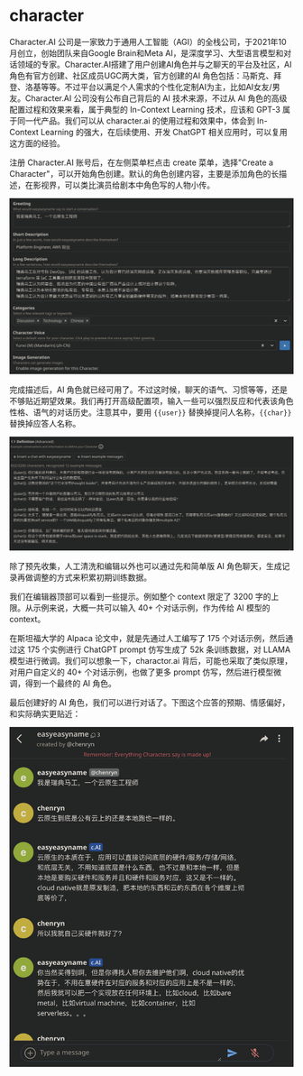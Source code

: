 # character

Character.AI 公司是一家致力于通用人工智能（AGI）的全栈公司，于2021年10月创立，创始团队来自Google Brain和Meta AI，是深度学习、大型语言模型和对话领域的专家。Character.AI搭建了用户创建AI角色并与之聊天的平台及社区，AI角色有官方创建、社区成员UGC两大类，官方创建的AI 角色包括：马斯克、拜登、洛基等等。不过平台以满足个人需求的个性化定制AI为主，比如AI女友/男友。Character.AI 公司没有公布自己背后的 AI 技术来源，不过从 AI 角色的高级配置过程和效果来看，属于典型的 In-Context Learning 技术，应该和 GPT-3 属于同一代产品。我们可以从 character.ai 的使用过程和效果中，体会到 In-Context Learning 的强大，在后续使用、开发 ChatGPT 相关应用时，可以复用这方面的经验。

注册 Character.AI 账号后，在左侧菜单栏点击 create 菜单，选择"Create a Character"，可以开始角色创建。默认的角色创建内容，主要是添加角色的长描述，在影视界，可以类比演员给剧本中角色写的人物小传。

![](/images/product/character-config-simple.png)

完成描述后，AI 角色就已经可用了。不过这时候，聊天的语气、习惯等等，还是不够贴近期望效果。我们再打开高级配置项，输入一些可以强烈反应和代表该角色性格、语气的对话历史。注意其中，要用 `{{user}}` 替换掉提问人名称，`{{char}}`替换掉应答人名称。

![](/images/product/character-config-advanced.png)

除了预先收集，人工清洗和编辑以外也可以通过先和简单版 AI 角色聊天，生成记录再做调整的方式来积累初期训练数据。

我们在编辑器顶部可以看到一些提示。例如整个 context 限定了 3200 字的上限。从示例来说，大概一共可以输入 40+ 个对话示例，作为传给 AI 模型的 context。

在斯坦福大学的 Alpaca 论文中，就是先通过人工编写了 175 个对话示例，然后通过这 175 个实例进行 ChatGPT  prompt 仿写生成了 52k 条训练数据，对 LLAMA 模型进行微调。我们可以想象一下，charactor.ai 背后，可能也采取了类似原理，对用户自定义的 40+ 个对话示例，也做了更多 prompt 仿写，然后进行模型微调，得到一个最终的 AI 角色。

最后创建好的 AI 角色，我们可以进行对话了。下图这个应答的预期、情感偏好，和实际确实更贴近：

![](/images/product/character-ret.png)

